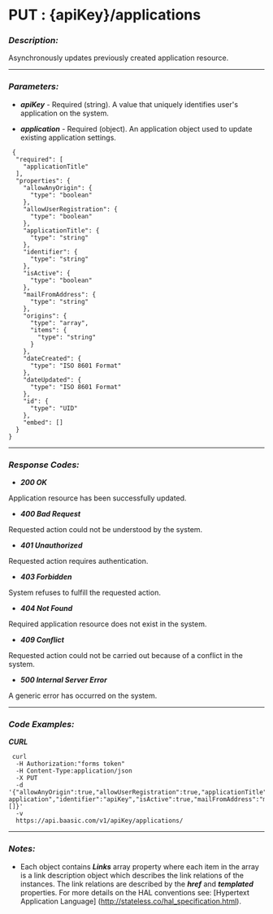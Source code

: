 
# PUT : {apiKey}/applications 

### *Description:* 
Asynchronously updates previously created application resource. 



* * *
### *Parameters:*


- ***apiKey*** - Required (string). A value that uniquely identifies user&#39;s application on the system. 


- ***application*** - Required (object). An application object used to update existing application settings. 

```
 {
  "required": [
    "applicationTitle"
  ],
  "properties": {
    "allowAnyOrigin": {
      "type": "boolean"
    },
    "allowUserRegistration": {
      "type": "boolean"
    },
    "applicationTitle": {
      "type": "string"
    },
    "identifier": {
      "type": "string"
    },
    "isActive": {
      "type": "boolean"
    },
    "mailFromAddress": {
      "type": "string"
    },
    "origins": {
      "type": "array",
      "items": {
        "type": "string"
      }
    },
    "dateCreated": {
      "type": "ISO 8601 Format"
    },
    "dateUpdated": {
      "type": "ISO 8601 Format"
    },
    "id": {
      "type": "UID"
    },
    "embed": []
  }
} 

```

* * *
### *Response Codes:*


- ***200  OK*** 

 Application resource has been successfully updated. 


- ***400  Bad Request*** 

 Requested action could not be understood by the system. 


- ***401  Unauthorized*** 

 Requested action requires authentication. 


- ***403  Forbidden*** 

 System refuses to fulfill the requested action. 


- ***404  Not Found*** 

 Required application resource does not exist in the system. 


- ***409  Conflict*** 

 Requested action could not be carried out because of a conflict in the system. 


- ***500  Internal Server Error*** 

 A generic error has occurred on the system. 


* * *
### *Code Examples:*



***CURL***
  
 ```
  curl 
   -H Authorization:"forms token"
   -H Content-Type:application/json  
   -X PUT 
   -d '{"allowAnyOrigin":true,"allowUserRegistration":true,"applicationTitle":"My application","identifier":"apiKey","isActive":true,"mailFromAddress":"myApp@domain.com","origins":[]}' 
   -v 
   https://api.baasic.com/v1/apiKey/applications/
  ```   

* * *
### *Notes:* 
- Each object contains ***Links*** array property where each item in the array is a link description object which describes the link relations of the instances. The link relations are described by the ***href*** and ***templated*** properties. For more details on the HAL conventions see: [Hypertext Application Language] (http://stateless.co/hal_specification.html).

